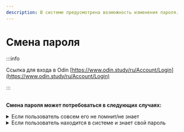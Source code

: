 ```yaml
---
description: В системе предусмотрена возможность изменения пароля.
---
```


# Смена пароля

:::info

Ссылка для входа в  Odin [https://www.odin.study/ru/Account/Login](https://www.odin.study/ru/Account/Login)

:::

\
**Смена пароля может потребоваться в следующих случаях:**

<details>

<summary>Если пользователь совсем его не помнит/не знает</summary>

Зайдите на [страницу авторизации Один](https://odin.study/ru/Account/Login/) и нажмите "Забыли пароль".​

![](<.gitbook/assets/image (82).png>)​

Введите email, с которым зарегистрированы в программе, отметьте галочку "Я не робот" и нажмите "Отправить".​

![](<.gitbook/assets/image (34).png>)



Войдите в указанную  почту, найдите письмо от нас (адрес отправителя noreply@odin.study) и нажмите ссылку.​

​![](<.gitbook/assets/image (26).png>)

Придумайте свой пароль и повторите его. Отметьте галочку и нажмите кнопку "Восстановить".​

![](<.gitbook/assets/image (59).png>)​

Появится сообщение "Пароль успешно восстановлен". После такого сообщения введите свои email и пароль. Нажмите кнопку "Войти".​

![](<.gitbook/assets/image (83).png>)​

Вы снова в системе Odin!​

![](<.gitbook/assets/image (84).png>)​​

</details>

<details>

<summary>Если пользователь находится в системе и знает свой пароль</summary>

Если пользователь находится в системе и знает свой пароль, то он может его поменять. Для этого необходимо перейти на страницу своего профиля и в меню выбрать кнопку Изменить пароль.

![](<.gitbook/assets/image (85).png>)

В открывшемся окне необходимо ввести текущий пароль, новый пароль, продублировать новый пароль, а далее нажать на кнопку "Сохранить" в правом нижнем углу страницы.

![](<.gitbook/assets/image (13) (1).png>)



</details>

